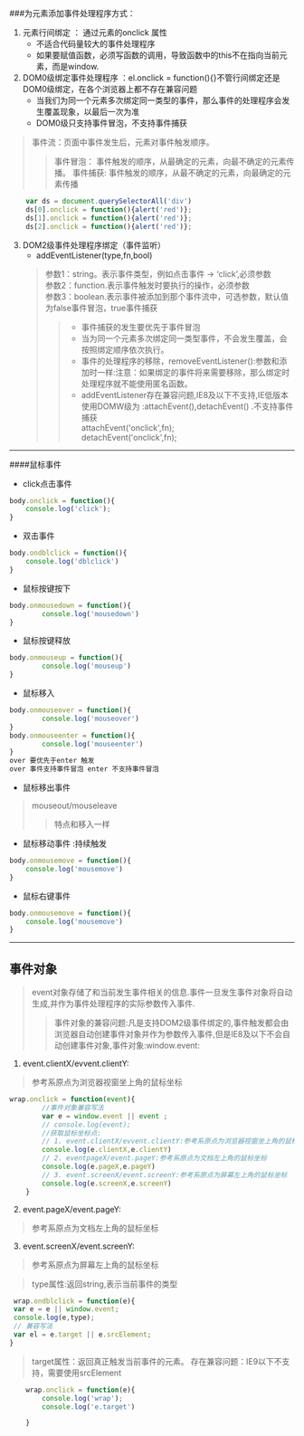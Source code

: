 ###为元素添加事件处理程序方式：   

1. 元素行间绑定 ： 通过元素的onclick 属性       
    - 不适合代码量较大的事件处理程序  
    - 如果要赋值函数，必须写函数的调用，导致函数中的this不在指向当前元素，而是window.
2. DOM0级绑定事件处理程序 ：el.onclick = function(){}不管行间绑定还是DOM0级绑定，在各个浏览器上都不存在兼容问题
    - 当我们为同一个元素多次绑定同一类型的事件，那么事件的处理程序会发生覆盖现象，以最后一次为准
    - DOM0级只支持事件冒泡，不支持事件捕获
 >事件流：页面中事件发生后，元素对事件触发顺序。
 >>事件冒泡： 事件触发的顺序，从最确定的元素，向最不确定的元素传播。
 >>事件捕获: 事件触发的顺序，从最不确定的元素，向最确定的元素传播    

```javascript
    var ds = document.querySelectorAll('div')   
    ds[0].onclick = function(){alert('red')};  
    ds[1].onclick = function(){alert('red')};  
    ds[2].onclick = function(){alert('red')};  
```
3. DOM2级事件处理程序绑定（事件监听）     
    + addEventListener(type,fn,bool)
   >参数1：string。表示事件类型，例如点击事件 -> ‘click’,必须参数    
   >参数2：function.表示事件触发时要执行的操作，必须参数    
   >参数3：boolean.表示事件被添加到那个事件流中，可选参数，默认值为false事件冒泡，true事件捕获
   >>* 事件捕获的发生要优先于事件冒泡
   >>* 当为同一个元素多次绑定同一类型事件，不会发生覆盖，会按照绑定顺序依次执行。
   >>* 事件的处理程序的移除，removeEventListener():参数和添加时一样:注意：如果绑定的事件将来需要移除，那么绑定时处理程序就不能使用匿名函数。
   >>* addEventListener存在兼容问题,IE8及以下不支持,IE低版本使用DOMW级为
   :attachEvent(),detachEvent() .不支持事件捕获   
   >>attachEvent('onclick',fn);   
   >>detachEvent('onclick',fn);
------
####鼠标事件   

* click点击事件

```javascript
body.onclick = function(){
    console.log('click');
}
```
* 双击事件  

```javascript
body.ondblclick = function(){
    console.log('dblclick')
}
```
* 鼠标按键按下

```javascript
body.onmousedown = function(){
        console.log('mousedown')
}
```
* 鼠标按键释放  

```javascript
body.onmouseup = function(){
        console.log('mouseup')
}
```
* 鼠标移入  

```javascript
body.onmouseover = function(){
        console.log('mouseover')
}
body.onmouseenter = function(){
        console.log('mouseenter')
}
over 要优先于enter 触发
over 事件支持事件冒泡 enter 不支持事件冒泡  
```

* 鼠标移出事件  
>mouseout/mouseleave
>>特点和移入一样

* 鼠标移动事件 :持续触发

```javascript
body.onmousemove = function(){
    console.log('mousemove')
}
```
* 鼠标右键事件

```javascript
body.onmousemove = function(){
    console.log('mousemove')
}
```
-----

事件对象  
------------------------------------------
>event对象存储了和当前发生事件相关的信息.事件一旦发生事件对象将自动生成,并作为事件处理程序的实际参数传入事件.    
>>事件对象的兼容问题:凡是支持DOM2级事件绑定的,事件触发都会由浏览器自动创建事件对象并作为参数传入事件,但是IE8及以下不会自动创建事件对象,事件对象:window.event:   

1. event.clientX/evvent.clientY:
>参考系原点为浏览器视窗坐上角的鼠标坐标  

```javascript
wrap.onclick = function(event){
        //事件对象兼容写法
        var e = window.event || event ;
        // console.log(event);
        //获取鼠标坐标点:
        // 1. event.clientX/evvent.clientY:参考系原点为浏览器视窗坐上角的鼠标坐标
        console.log(e.clientX,e.clientY)
        // 2. eventpageX/event.pageY:参考系原点为文档左上角的鼠标坐标
        console.log(e.pageX,e.pageY)
        // 3. event.screenX/event.screenY:参考系原点为屏幕左上角的鼠标坐标
        console.log(e.screenX,e.screenY)
    }
```
 2. event.pageX/event.pageY:
>参考系原点为文档左上角的鼠标坐标
 3. event.screenX/event.screenY:
>参考系原点为屏幕左上角的鼠标坐标


> type属性:返回string,表示当前事件的类型
```javascript
 wrap.ondblclick = function(e){
 var e = e || window.event;
 console.log(e,type);
 // 兼容写法
 var el = e.target || e.srcElement;
}
```

> target属性：返回真正触发当前事件的元素。
> 存在兼容问题：IE9以下不支持，需要使用srcElement

```javascript
    wrap.onclick = function(e){
        console.log('wrap');
        console.log('e.target')

    }
```
